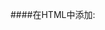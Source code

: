 ####在HTML中添加:    
    <script type="text/javascript" src="http://ip.chinaz.com/getip.aspx"></script>


<script type="text/javascript" src="http://ip.chinaz.com/getip.aspx"></script>
